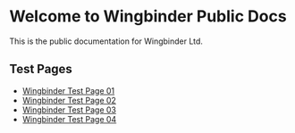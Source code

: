 # Welcome to Wingbinder Public Docs

This is the public documentation for Wingbinder Ltd.


## Test Pages

- [Wingbinder Test Page 01](Wingbinder_test_page_01.md)
- [Wingbinder Test Page 02](Wingbinder_test_page_02.md)
- [Wingbinder Test Page 03](Wingbinder_test_page_03.md)
- [Wingbinder Test Page 04](Wingbinder_test_page_04.md)
